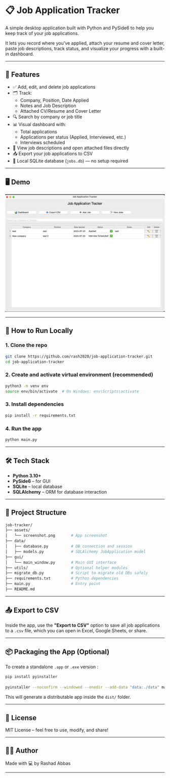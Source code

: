 # 📋 Job Application Tracker

A simple desktop application built with Python and PySide6 to help you keep track of your job applications.

It lets you record where you've applied, attach your resume and cover letter, paste job descriptions, track status, and visualize your progress with a built-in dashboard.

---

## 🧰 Features

- ✅ Add, edit, and delete job applications  
- 🗂️ Track:
  - Company, Position, Date Applied
  - Notes and Job Description
  - Attached CV/Resume and Cover Letter
- 🔍 Search by company or job title  
- 📊 Visual dashboard with:
  - Total applications
  - Applications per status (Applied, Interviewed, etc.)
  - Interviews scheduled  
- 📎 View job descriptions and open attached files directly
- 📤 Export your job applications to CSV  
- 💾 Local SQLite database (`jobs.db`) — no setup required  

---

## 🖥️ Demo

![screenshot](assets/screenshot.png) <!-- Add your own image or remove this -->

---

## 🚀 How to Run Locally

### 1. Clone the repo

```bash
git clone https://github.com/rash2020/job-application-tracker.git
cd job-application-tracker

```

### 2. Create and activate virtual environment (recommended)

```bash
python3 -m venv env
source env/bin/activate  # On Windows: env\Scripts\activate
```

### 3. Install dependencies

```bash
pip install -r requirements.txt
```

### 4. Run the app

```bash
python main.py
```

---

## 🛠 Tech Stack

- **Python 3.10+**  
- **PySide6** – for GUI  
- **SQLite** – local database  
- **SQLAlchemy** – ORM for database interaction  

---

## 📁 Project Structure

```bash
job-tracker/
├── assets/
│   └── screenshot.png       # App screenshot
├── data/
│   ├── database.py          # DB connection and session
│   ├── models.py            # SQLAlchemy JobApplication model
├── gui/
│   └── main_window.py       # Main GUI interface
├── utils/                   # Optional helper modules
├── migrate_db.py            # Script to migrate old DBs safely
├── requirements.txt         # Python dependencies
├── main.py                  # Entry point
├── README.md
```

---

## 📤 Export to CSV

Inside the app, use the **"Export to CSV"** option to save all job applications to a `.csv` file, which you can open in Excel, Google Sheets, or share.

---

## 📦 Packaging the App (Optional)

To create a standalone `.app` or `.exe` version :

```bash
pip install pyinstaller

pyinstaller --noconfirm --windowed --onedir --add-data "data:./data" main.py
```

This will generate a distributable app inside the `dist/` folder.

---

## 📄 License

MIT License – feel free to use, modify, and share!

---

## 👨‍💻 Author

Made with 💻 by Rashad Abbas

---